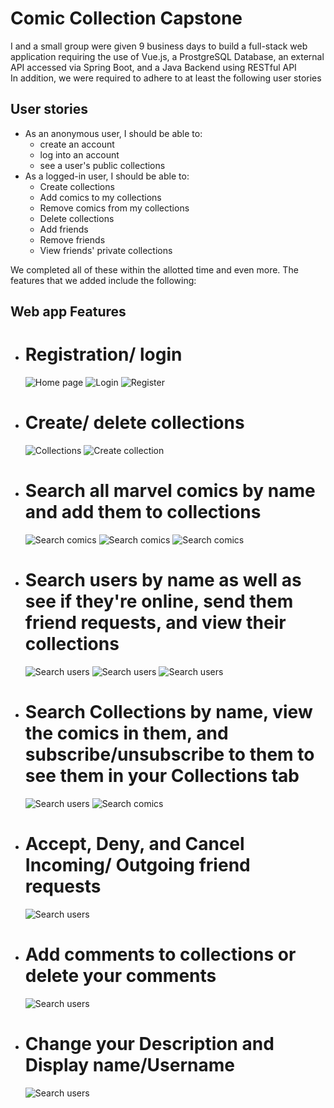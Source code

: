 # Comic Collection Capstone

I and a small group were given 9 business days to build a full-stack web application requiring the use of Vue.js, a ProstgreSQL Database, an external API accessed via Spring Boot, and a Java Backend using RESTful API<br>
In addition, we were required to adhere to at least the following user stories

## User stories
- As an anonymous user, I should be able to:
  - create an account
  - log into an account
  - see a user's public collections
- As a logged-in user, I should be able to:
  - Create collections
  - Add comics to my collections
  - Remove comics from my collections
  - Delete collections
  - Add friends
  - Remove friends
  - View friends' private collections

We completed all of these within the allotted time and even more. The features that we added include the following:

## Web app Features
- # Registration/ login
  ![Home page](./images/home%20page.PNG)
  ![Login](./images/login.png)
  ![Register](./images/register.PNG)
- # Create/ delete collections
  ![Collections](./images/collections.PNG)
  ![Create collection](./images/create%20collection.PNG)
- # Search all marvel comics by name and add them to collections
  ![Search comics](./images/search.PNG)
  ![Search comics](./images/comic%20detail.PNG)
  ![Search comics](./images/add%20to%20collection.PNG)
- # Search users by name as well as see if they're online, send them friend requests, and view their collections
  ![Search users](./images/search%20users.PNG)
  ![Search users](./images/add%20friend.PNG)
  ![Search users](./images/friends.PNG)
- # Search Collections by name, view the comics in them, and subscribe/unsubscribe to them to see them in your Collections tab
  ![Search users](./images/search%20collections.PNG)
  ![Search comics](./images/comics.PNG)

- # Accept, Deny, and Cancel Incoming/ Outgoing friend requests
  ![Search users](./images/profile.PNG)
- # Add comments to collections or delete your comments
  ![Search users](./images/add%20comment.PNG)
- # Change your Description and Display name/Username
  ![Search users](./images/edit%20profile.PNG)
